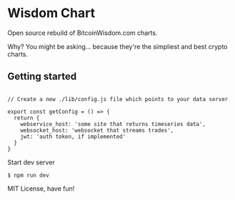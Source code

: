 # Wisdom Chart

Open source rebuild of BitcoinWisdom.com charts.  

Why? You might be asking... because they're the simpliest and best crypto charts.



## Getting started

```

// Create a new ./lib/config.js file which points to your data server

export const getConfig = () => {
  return {
    webservice_host: 'some site that returns timeseries data',
    websocket_host: 'websocket that streams trades',
    jwt: 'auth token, if implemented'
  }
}

```


Start dev server
```
$ npm run dev

```



MIT License, have fun!
